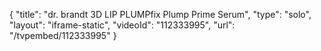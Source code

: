 {
    "title": "dr. brandt 3D LIP PLUMPfix Plump   Prime Serum",
    "type": "solo",
    "layout": "iframe-static",
    "videoId": "112333995",
    "url": "\/tvpembed\/112333995"
}